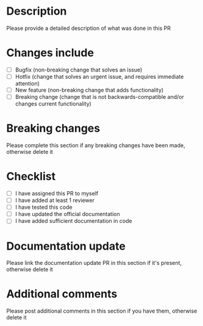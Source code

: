 # Description

Please provide a detailed description of what was done in this PR

# Changes include

- [ ] Bugfix (non-breaking change that solves an issue)
- [ ] Hotfix (change that solves an urgent issue, and requires immediate attention)
- [ ] New feature (non-breaking change that adds functionality)
- [ ] Breaking change (change that is not backwards-compatible and/or changes current functionality)

# Breaking changes

Please complete this section if any breaking changes have been made, otherwise delete it

# Checklist

- [ ] I have assigned this PR to myself
- [ ] I have added at least 1 reviewer
- [ ] I have tested this code
- [ ] I have updated the official documentation
- [ ] I have added sufficient documentation in code

# Documentation update

Please link the documentation update PR in this section if it's present, otherwise delete it

# Additional comments

Please post additional comments in this section if you have them, otherwise delete it
